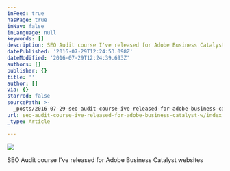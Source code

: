 ```yaml
---
inFeed: true
hasPage: true
inNav: false
inLanguage: null
keywords: []
description: SEO Audit course I've released for Adobe Business Catalyst websites
datePublished: '2016-07-29T12:24:53.098Z'
dateModified: '2016-07-29T12:24:39.693Z'
authors: []
publisher: {}
title: ''
author: []
via: {}
starred: false
sourcePath: >-
  _posts/2016-07-29-seo-audit-course-ive-released-for-adobe-business-catalyst-w.md
url: seo-audit-course-ive-released-for-adobe-business-catalyst-w/index.html
_type: Article

---
```

![](https://the-grid-user-content.s3-us-west-2.amazonaws.com/4c9b803b-67ec-490d-abe7-a0b047d6df54.png)

SEO Audit course I've released for Adobe Business Catalyst websites